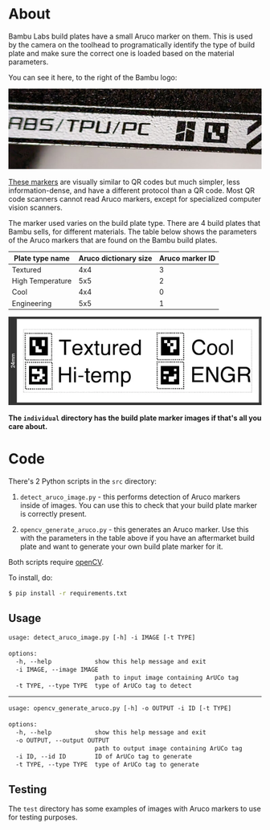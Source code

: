 # About

Bambu Labs build plates have a small Aruco marker on them. This is used by the camera on the toolhead to programatically identify the type of build plate and make sure the correct one is loaded based on the material parameters.

You can see it here, to the right of the Bambu logo:

![example build plate](./example_marker.jpeg)

[These markers](https://docs.opencv.org/4.x/d5/dae/tutorial_aruco_detection.html) are visually similar to QR codes but much simpler, less information-dense, and have a different protocol than a QR code. Most QR code scanners cannot read Aruco markers, except for specialized computer vision scanners.

The marker used varies on the build plate type. There are 4 build plates that Bambu sells, for different materials. The table below shows the parameters of the Aruco markers that are found on the Bambu build plates.

| Plate type name  | Aruco dictionary size | Aruco marker ID |
|------------------|-----------------------|-----------------|
| Textured         | 4x4                   | 3               |
| High Temperature | 5x5                   | 2               |
| Cool             | 4x4                   | 0               |
| Engineering      | 5x5                   | 1               |

![all build plate markers](./bbl_plate_qr_24mm_a.png)

**The `individual` directory has the build plate marker images if that's all you care about.**

# Code

There's 2 Python scripts in the `src` directory:

1. `detect_aruco_image.py` - this performs detection of Aruco markers inside of images. You can use this to check that your build plate marker is correctly present.

2. `opencv_generate_aruco.py` - this generates an Aruco marker. Use this with the parameters in the table above if you have an aftermarket build plate and want to generate your own build plate marker for it.

Both scripts require [openCV](https://en.wikipedia.org/wiki/OpenCV).

To install, do:

```bash
$ pip install -r requirements.txt
```

## Usage

```
usage: detect_aruco_image.py [-h] -i IMAGE [-t TYPE]

options:
  -h, --help            show this help message and exit
  -i IMAGE, --image IMAGE
                        path to input image containing ArUCo tag
  -t TYPE, --type TYPE  type of ArUCo tag to detect

```

----

```
usage: opencv_generate_aruco.py [-h] -o OUTPUT -i ID [-t TYPE]

options:
  -h, --help            show this help message and exit
  -o OUTPUT, --output OUTPUT
                        path to output image containing ArUCo tag
  -i ID, --id ID        ID of ArUCo tag to generate
  -t TYPE, --type TYPE  type of ArUCo tag to generate
```

## Testing

The `test` directory has some examples of images with Aruco markers to use for testing purposes.